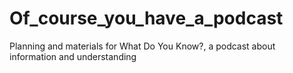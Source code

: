 # Of_course_you_have_a_podcast
Planning and materials for What Do You Know?, a podcast about information and understanding
